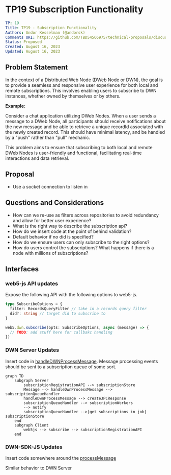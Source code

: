 # TP19 Subscription Functionality

```yaml
TP: 19
Title: TP19 - Subscription Functionality
Authors: Andor Kesselman (@andorsk)
Comments URI: https://github.com/TBD54566975/technical-proposals/discussions/6
Status: Proposed
Created: August 16, 2023
Updated: August 16, 2023
```

## Problem Statement

In the context of a Distributed Web Node (DWeb Node or DWN), the goal is to
provide a seamless and responsive user experience for both local and remote
subscriptions. This involves enabling users to subscribe to DWN instances,
whether owned by themselves or by others.

**Example:**

Consider a chat application utilizing DWeb Nodes. When a user sends a message to
a DWeb Node, all participants should receive notifications about the new message
and be able to retrieve a unique recordId associated with the newly created
record. This should have minimal latency, and be handled by a "push" rather than
"pull" mechanic.

This problem aims to ensure that subscribing to both local and remote DWeb Nodes
is user-friendly and functional, facilitating real-time interactions and data
retrieval.

## Proposal

* Use a socket connection to listen in 

## Questions and Considerations

* How can we re-use as filters across repositories to avoid redundancy and allow
  for better user experience?
* What is the right way to describe the subscription api?
* How do we insert code at the point of behind validation?
* Default behavior if no did is specified? 
* How do we ensure users can only subscribe to the right options?
* How do users control the subscriptions? What happens if there is a node with
  millions of subscriptions?

## Interfaces

### web5-js API updates

Expose the following API with the following options to web5-js.

```typescript
type SubscribeOptions = {
  filter: RecordsQueryFilter // take in a records query filter
  did?: string // target did to subscribe to
}

web5.dwn.subscribe(opts: SubscribeOptions, async (message) => {
  // TODO: add stuff here for callbakc handling
})
```

### DWN Server Updates

Insert code in
[handleDWNProcessMessage](https://github.com/TBD54566975/dwn-server/blob/main/src/json-rpc-handlers/dwn/process-message.ts#L9).
Message processing events should be sent to a subscription queue of some sort. 

```mermaid
graph TD
    subgraph Server
        subscriptionRegistrationAPI --> subscriptionStore
        Message --> handleDwnProcessMessage --> subscriptionQueueHandler 
        handleDwnProcessMessage --> createJPCResponse
        subscriptionQueueHandler --> subscriptionWorkers
        --> notify
        subscriptionQueueHandler -->|get subscriptions in job| subscriptionStore
    end
    subgraph Client
        web5js --> subscribe --> subscriptionRegistrationAPI 
    end
```

### DWN-SDK-JS Updates


Insert code somewhere around the [processMessage](https://github.com/TBD54566975/dwn-sdk-js/blob/main/src/dwn.ts#L93C19-L93C19)

Similar behavior to DWN Server
